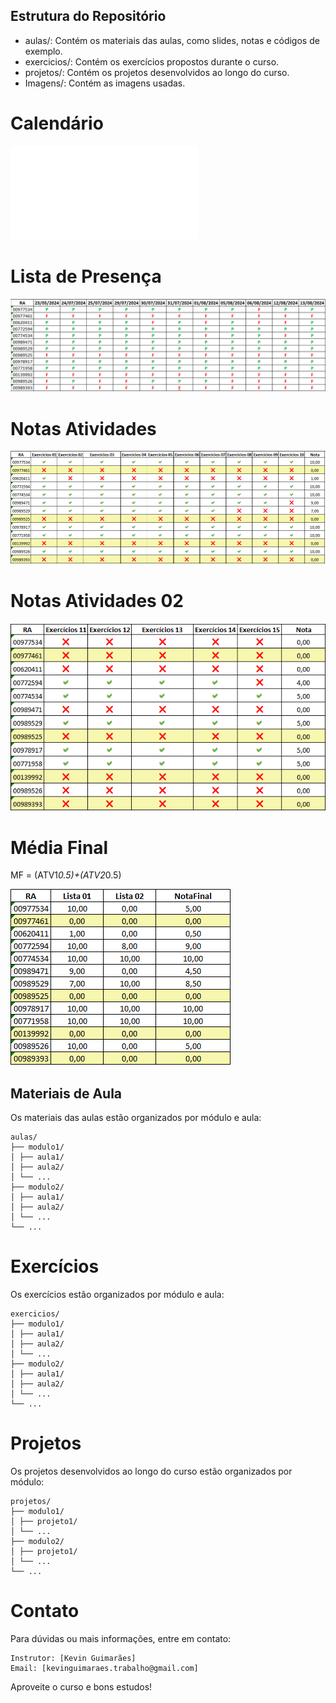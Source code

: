 ## Estrutura do Repositório

- aulas/: Contém os materiais das aulas, como slides, notas e códigos de exemplo.
- exercicios/: Contém os exercícios propostos durante o curso.
- projetos/: Contém os projetos desenvolvidos ao longo do curso.
- Imagens/: Contém as imagens usadas.

# Calendário
![Calendário](imagens/Calendário.pdf)
# Lista de Presença

![Lista de Presença](imagens/lista_presenca.png)

# Notas Atividades

![Notas Atividade JS](imagens/NotasAtividade01JS.png)
# Notas Atividades 02

![Notas Atividade JS](imagens/NotasAtividade02JS.png)

# Média Final
MF = (ATV1*0.5)+(ATV2*0.5)

![Notas Atividade JS](imagens/NotasFinal.png)

## Materiais de Aula

Os materiais das aulas estão organizados por módulo e aula:

```
aulas/
├── modulo1/
│ ├── aula1/
│ ├── aula2/
│ └── ...
├── modulo2/
│ ├── aula1/
│ ├── aula2/
│ └── ...
└── ...
```

# Exercícios

Os exercícios estão organizados por módulo e aula:

```
exercicios/
├── modulo1/
│ ├── aula1/
│ ├── aula2/
│ └── ...
├── modulo2/
│ ├── aula1/
│ ├── aula2/
│ └── ...
└── ...
```

# Projetos

Os projetos desenvolvidos ao longo do curso estão organizados por módulo:

```
projetos/
├── modulo1/
│ ├── projeto1/
│ └── ...
├── modulo2/
│ ├── projeto1/
│ └── ...
└── ...
```

# Contato

Para dúvidas ou mais informações, entre em contato:

    Instrutor: [Kevin Guimarães]
    Email: [kevinguimaraes.trabalho@gmail.com]

Aproveite o curso e bons estudos!